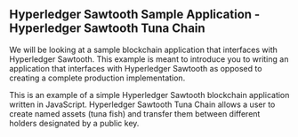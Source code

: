## Hyperledger Sawtooth Sample Application - Hyperledger Sawtooth Tuna Chain 

We will be looking at a sample blockchain application that interfaces with Hyperledger Sawtooth. This example is meant to introduce you to writing an application that interfaces with Hyperledger Sawtooth as opposed to creating a complete production implementation. 

This is an example of a simple Hyperledger Sawtooth blockchain application written in JavaScript. Hyperledger Sawtooth Tuna Chain allows a user to create named assets (tuna fish) and transfer them between different holders designated by a public key. 

